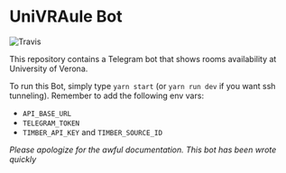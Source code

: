 # UniVRAule Bot 

![Travis](https://travis-ci.org/francescotonini/univraule-bot.svg?branch=master)

This repository contains a Telegram bot that shows rooms availability at University of Verona.

To run this Bot, simply type `yarn start` (or `yarn run dev` if you want ssh tunneling). Remember to add the following env vars:
- `API_BASE_URL`
- `TELEGRAM_TOKEN`
- `TIMBER_API_KEY` and `TIMBER_SOURCE_ID`

_Please apologize for the awful documentation. This bot has been wrote quickly_
